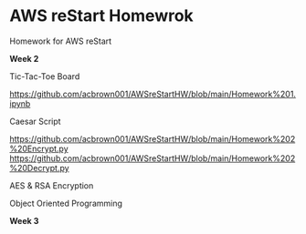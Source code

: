 # AWS reStart Homewrok
Homework for AWS reStart

**Week 2**

Tic-Tac-Toe Board

[https://github.com/acbrown001/AWSreStartHW/blob/main/Homework%201.ipynb
](https://github.com/acbrown001/AWSreStartHW/blob/main/Homework%201.ipynb)

Caesar Script

https://github.com/acbrown001/AWSreStartHW/blob/main/Homework%202%20Encrypt.py
https://github.com/acbrown001/AWSreStartHW/blob/main/Homework%202%20Decrypt.py


AES & RSA Encryption

Object Oriented Programming

**Week 3**



